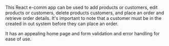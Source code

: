 This React e-comm app can be used to add products or customers, edit products or customers, delete products customers, and place an order and retrieve order details. It's important to note that a customer must be in the created in out system before they can place an order.

It has an appealing home page and form validation and error handling for ease of use.